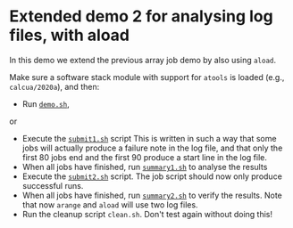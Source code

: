 # Extended demo 2 for analysing log files, with aload

In this demo we extend the previous array job demo by also using
``aload``.

Make sure a software stack module with support for ``atools`` is loaded
(e.g., ``calcua/2020a``), and then:

  * Run [``demo.sh``](demo.sh),

or

  * Execute the [``submit1.sh``](submit1.sh) script
    This is written in such a way that some jobs will actually produce a failure
    note in the log file, and that only the first 80 jobs end and the first 90
    produce a start line in the log file.
  * When all jobs have finished, run [``summary1.sh``](summary1.sh)
    to analyse the results
  * Execute the [``submit2.sh``](submit2.sh) script.
    The job script should now only produce successful runs.
  * When all jobs have finished, run [``summary2.sh``](summary2.sh)
    to verify the results.
    Note that now ``arange`` and ``aload`` will use two log files.
  * Run the cleanup script ``clean.sh``.
    Don't test again without doing this!
